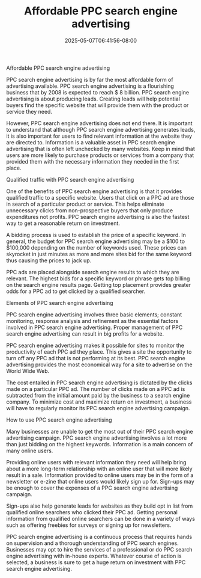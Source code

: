 ﻿---
title: "Affordable PPC search engine advertising"
date: 2025-05-07T06:41:56-08:00
description: "TipArticlePackageArticles Tips for Web Success"
featured_image: "/images/TipArticlePackageArticles.jpg"
tags: ["TipArticlePackageArticles"]
---

Affordable PPC search engine advertising

PPC search engine advertising is by far the most affordable form of advertising available. PPC search engine advertising is a flourishing business that by 2008 is expected to reach $ 8 billion. PPC search engine advertising is about producing leads. Creating leads will help potential buyers find the specific website that will provide them with the product or service they need. 

However, PPC search engine advertising does not end there. It is important to understand that although PPC search engine advertising generates leads, it is also important for users to find relevant information at the website they are directed to. Information is a valuable asset in PPC search engine advertising that is often left unchecked by many websites. Keep in mind that users are more likely to purchase products or services from a company that provided them with the necessary information they needed in the first place. 

Qualified traffic with PPC search engine advertising

One of the benefits of PPC search engine advertising is that it provides qualified traffic to a specific website. Users that click on a PPC ad are those in search of a particular product or service. This helps eliminate unnecessary clicks from non-prospective buyers that only produce expenditures not profits. PPC search engine advertising is also the fastest way to get a reasonable return on investment. 

A bidding process is used to establish the price of a specific keyword. In general, the budget for PPC search engine advertising may be a $100 to $100,000 depending on the number of keywords used. These prices can skyrocket in just minutes as more and more sites bid for the same keyword thus causing the prices to jack up.

PPC ads are placed alongside search engine results to which they are relevant. The highest bids for a specific keyword or phrase gets top billing on the search engine results page. Getting top placement provides greater odds for a PPC ad to get clicked by a qualified searcher.

Elements of PPC search engine advertising

PPC search engine advertising involves three basic elements; constant monitoring, response analysis and refinement as the essential factors involved in PPC search engine advertising. Proper management of PPC search engine advertising can result in big profits for a website. 

PPC search engine advertising makes it possible for sites to monitor the productivity of each PPC ad they place. This gives a site the opportunity to turn off any PPC ad that is not performing at its best. PPC search engine advertising provides the most economical way for a site to advertise on the World Wide Web. 

The cost entailed in PPC search engine advertising is dictated by the clicks made on a particular PPC ad. The number of clicks made on a PPC ad is subtracted from the initial amount paid by the business to a search engine company. To minimize cost and maximize return on investment, a business will have to regularly monitor its PPC search engine advertising campaign. 

How to use PPC search engine advertising

Many businesses are unable to get the most out of their PPC search engine advertising campaign. PPC search engine advertising involves a lot more than just bidding on the highest keywords. Information is a main concern of many online users.

Providing online users with relevant information they need will help bring about a more long-term relationship with an online user that will more likely result in a sale. 
Information provided to online users may be in the form of a newsletter or e-zine that online users would likely sign up for. Sign-ups may be enough to cover the expenses of a PPC search engine advertising campaign. 

Sign-ups also help generate leads for websites as they build opt in list from qualified online searchers who clicked their PPC ad. Getting personal information from qualified online searchers can be done in a variety of ways such as offering freebies for surveys or signing up for newsletters. 

PPC search engine advertising is a continuous process that requires hands on supervision and a thorough understanding of PPC search engines. Businesses may opt to hire the services of a professional or do PPC search engine advertising with in-house experts. Whatever course of action is selected, a business is sure to get a huge return on investment with PPC search engine advertising. 


